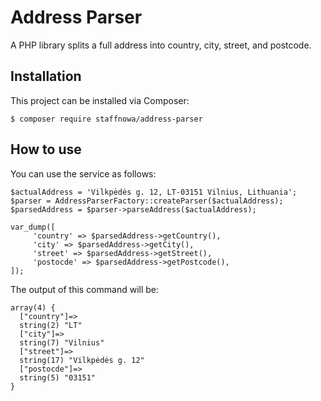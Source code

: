 # Address Parser

A PHP library splits a full address into country, city, street, and postcode.


## Installation
This project can be installed via Composer:
```shell
$ composer require staffnowa/address-parser
```

## How to use
You can use the service as follows:

```
$actualAddress = 'Vilkpėdės g. 12, LT-03151 Vilnius, Lithuania';
$parser = AddressParserFactory::createParser($actualAddress);
$parsedAddress = $parser->parseAddress($actualAddress);

var_dump([
     'country' => $parsedAddress->getCountry(),
     'city' => $parsedAddress->getCity(),
     'street' => $parsedAddress->getStreet(),
     'postocde' => $parsedAddress->getPostcode(),
]);

```

The output of this command will be:
```
array(4) {
  ["country"]=>
  string(2) "LT"
  ["city"]=>
  string(7) "Vilnius"
  ["street"]=>
  string(17) "Vilkpėdės g. 12"
  ["postocde"]=>
  string(5) "03151"
}
```


